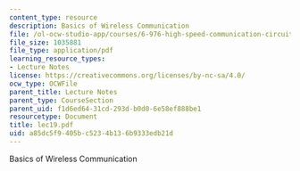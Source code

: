 ```yaml
---
content_type: resource
description: Basics of Wireless Communication
file: /ol-ocw-studio-app/courses/6-976-high-speed-communication-circuits-and-systems-spring-2003/a85dc5f9405bc5234b136b9333edb21d_lec19.pdf
file_size: 1035881
file_type: application/pdf
learning_resource_types:
- Lecture Notes
license: https://creativecommons.org/licenses/by-nc-sa/4.0/
ocw_type: OCWFile
parent_title: Lecture Notes
parent_type: CourseSection
parent_uid: f1d6ed64-31cd-293d-b0d0-6e58ef888be1
resourcetype: Document
title: lec19.pdf
uid: a85dc5f9-405b-c523-4b13-6b9333edb21d
---
```

Basics of Wireless Communication